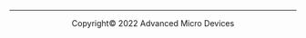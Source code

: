 
---------------------------------------
<p align="center">Copyright&copy; 2022 Advanced Micro Devices</p>